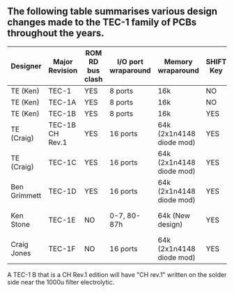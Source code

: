 ## The following table summarises various design changes made to the TEC-1 family of PCBs throughout the years.


| Designer     | Major Revision  | ROM RD bus clash | I/O port wraparound | Memory wraparound        | SHIFT Key | JMON Keyboard MOD  | Output Latches  |
|--------------|-----------------|------------------|---------------------|--------------------------|-----------|--------------------|-----------------|
| TE  (Ken)    | TEC-1           | YES              | 8 ports             | 16k                      | NO        | NO                 | 8212            |
| TE  (Ken)    | TEC-1A          | YES              | 8 ports             | 16k                      | NO        | NO                 | 74LS273/374/377 |
| TE  (Ken)    | TEC-1B          | YES              | 8 ports             | 16k                      | YES       | NO                 | 74LS273/374/377 |
| TE  (Craig)  | TEC-1B CH Rev.1 | YES              | 16 ports            | 64k (2x1n4148 diode mod) | YES       | YES (Resistor mod) | 74LS273/374/377 |
| TE  (Craig)  | TEC-1C          | YES              | 16 ports            | 64k (2x1n4148 diode mod) | YES       | YES (Resistor mod) | 74LS273/374/377 |
| Ben Grimmett | TEC-1D          | YES              | 16 ports            | 64k (2x1n4148 diode mod) | YES       | YES (Resistor mod) | 74LS273 only    |
| Ken Stone    | TEC-1E          | NO               | 0-7, 80-87h         | 64k (New design)         | YES       | Yes (Buffer chip)  | 74HC273         |
| Craig Jones  | TEC-1F          | NO               | 16 ports            | 64k (2x1n4148 diode mod) | YES       | YES (Buffer chip)  | 74HC374/377     |


A TEC-1 B that is a CH Rev.1 edition will have "CH rev.1" written on the solder side near the 1000u filter electrolytic.

